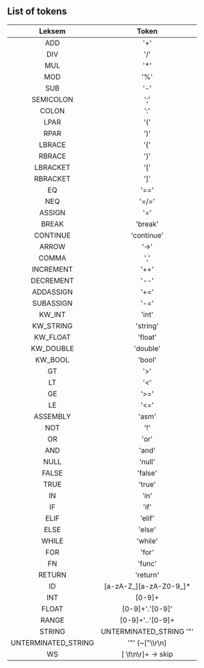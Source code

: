 ## List of tokens

| Leksem | Token |
| :---: | :---: |
| ADD | '+' |
| DIV | '/' |
| MUL | '*' |
| MOD | '%' |
| SUB | '-' |
| SEMICOLON | ';' |
| COLON | ':' |
| LPAR | '(' |
| RPAR | ')' |
| LBRACE | '{' |
| RBRACE | '}' |
| LBRACKET | '[' |
| RBRACKET | ']' |
| EQ | '==' |
| NEQ | '=/=' |
| ASSIGN | '=' |
| BREAK | 'break' |
| CONTINUE | 'continue' |
| ARROW | '->' |
| COMMA | ',' |
| INCREMENT | '++' |
| DECREMENT | '--' |
| ADDASSIGN | '+=' |
| SUBASSIGN | '-=' |
| KW_INT | 'int' |
| KW_STRING | 'string' |
| KW_FLOAT | 'float' |
| KW_DOUBLE | 'double' |
| KW_BOOL | 'bool' |
| GT | '>' |
| LT | '<' |
| GE | '>=' |
| LE | '<=' |
| ASSEMBLY | 'asm' |
| NOT | '!' |
| OR | 'or' |
| AND | 'and' |
| NULL | 'null' |
| FALSE | 'false' |
| TRUE | 'true' |
| IN | 'in' |
| IF | 'if' |
| ELIF | 'elif' |
| ELSE | 'else' |
| WHILE | 'while' |
| FOR | 'for' |
| FN | 'func' |
| RETURN | 'return' |
| ID | [a-zA-Z_][a-zA-Z0-9_]* |
| INT | [0-9]+ | '0x'[0-9a-fA-F]+ | '0b'[01]+ |
| FLOAT | [0-9]+'.'[0-9]' |
| RANGE | [0-9]+'..'[0-9]+ |
| STRING | UNTERMINATED_STRING '"' |
| UNTERMINATED_STRING | '"' (~["\\\r\n] | '\\' (. | EOF))* |
| WS | [ \t\n\r]+ -> skip |
